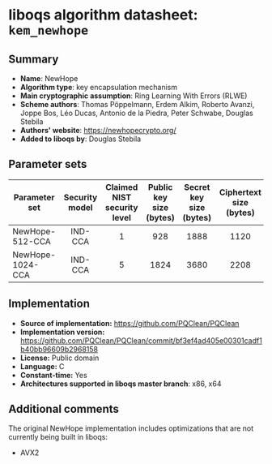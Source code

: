 liboqs algorithm datasheet: `kem_newhope`
=======================================================

Summary
-------

- **Name**: NewHope
- **Algorithm type**: key encapsulation mechanism
- **Main cryptographic assumption**: Ring Learning With Errors (RLWE)
- **Scheme authors**: Thomas Pöppelmann, Erdem Alkim, Roberto Avanzi, Joppe Bos, Léo Ducas, Antonio de la Piedra, Peter Schwabe, Douglas Stebila
- **Authors' website**: https://newhopecrypto.org/
- **Added to liboqs by**: Douglas Stebila

Parameter sets
--------------

| Parameter set        | Security model | Claimed NIST security level | Public key size (bytes) | Secret key size (bytes) | Ciphertext size (bytes) | Shared secret size (bytes) |
|----------------------|:--------------:|:---------------------------:|:-----------------------:|:-----------------------:|:-----------------------:|:--------------------------:|
| NewHope-512-CCA      |     IND-CCA    |              1              |           928           |          1888           |           1120          |             32             |
| NewHope-1024-CCA     |     IND-CCA    |              5              |          1824           |          3680           |           2208          |             32             |

Implementation
--------------

- **Source of implementation:** https://github.com/PQClean/PQClean
- **Implementation version:** https://github.com/PQClean/PQClean/commit/bf3ef4ad405e00301cadf1b40bb96609b2968158
- **License:** Public domain
- **Language:** C
- **Constant-time:** Yes
- **Architectures supported in liboqs master branch**: x86, x64

Additional comments
-------------------

The original NewHope implementation includes optimizations that are not currently being built in liboqs:

- AVX2
